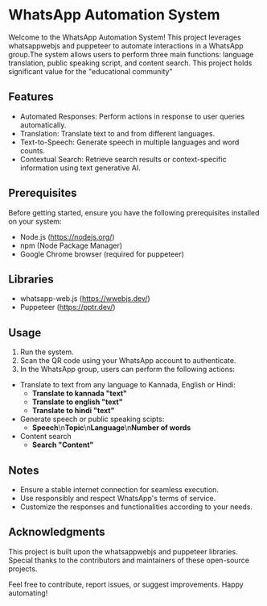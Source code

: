
# WhatsApp Automation System

Welcome to the WhatsApp Automation System! This project leverages whatsappwebjs and puppeteer to automate interactions in a WhatsApp group.The system allows users to perform three main functions: language translation, public speaking script, and content search.
This project holds significant value for the "educational community"

## Features
- Automated Responses: Perform actions in response to user queries automatically.
- Translation: Translate text to and from different languages.
- Text-to-Speech: Generate speech in multiple languages and word counts.
- Contextual Search: Retrieve search results or context-specific information using text generative AI.

## Prerequisites
Before getting started, ensure you have the following prerequisites installed on your system:

- Node.js (https://nodejs.org/)
- npm (Node Package Manager)
- Google Chrome browser (required for puppeteer)

## Libraries
- whatsapp-web.js (https://wwebjs.dev/)
- Puppeteer (https://pptr.dev/)

## Usage
1. Run the system.
2. Scan the QR code using your WhatsApp account to authenticate.
3. In the WhatsApp group, users can perform the following actions:
- Translate to text from any language to Kannada, English or Hindi:
  - **Translate to kannada "text"** 
  - **Translate to english "text"**
  - **Translate to hindi "text"**
- Generate speech or public speaking scipts:
    - **Speech**\n**Topic**\n**Language**\n**Number of words**
- Content search
    - **Search "Content"**

## Notes
- Ensure a stable internet connection for seamless execution.
- Use responsibly and respect WhatsApp's terms of service.
- Customize the responses and functionalities according to your needs.

## Acknowledgments
This project is built upon the whatsappwebjs and puppeteer libraries. Special thanks to the contributors and maintainers of these open-source projects.

Feel free to contribute, report issues, or suggest improvements. Happy automating!

